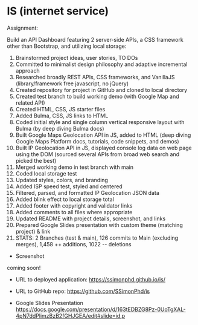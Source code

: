 # IS (internet service) 

Assignment:

Build an API Dashboard featuring 2 server-side APIs, a CSS framework other than Bootstrap, and utilizing local storage:

1. 	Brainstormed project ideas, user stories, TO DOs
1.  Committed to minimalist design philosophy and adaptive incremental approach 
1.  Researched broadly REST APIs, CSS frameworks, and VanillaJS (library/framework free javascript, no jQuery) 
1.  Created repository for project in GitHub and cloned to local directory
1.  Created test branch to build working demo (with Google Map and related API)
1.  Created HTML, CSS, JS starter files
1.  Added Bulma, CSS, JS links to HTML
1.  Coded initial style and single column vertical responsive layout with Bulma (by deep diving Bulma docs)
1.  Built Google Maps Geolocation API in JS, added to HTML (deep diving Google Maps Platform docs, tutorials, code snippets, and demos)
1.  Built IP Geolocation API in JS, displayed console log data on web page using the DOM (sourced several APIs from broad web search and picked the best)
1.  Merged working demo in test branch with main
1.  Coded local storage test
1.  Updated styles, colors, and branding
1.  Added ISP speed test, styled and centered
1.  Filtered, parsed, and formatted IP Geolocation JSON data
1.  Added blink effect to local storage total
1.  Added footer with copyright and validator links
1.  Added comments to all files where appropriate
1.  Updated README with project details, screenshot, and links
1.  Prepared Google Slides presentation with custom theme (matching project) & link
1.  STATS: 2 Branches (test & main), 126 commits to Main (excluding merges), 1,458 ++ additions,  1022 -- deletions

- Screenshot

coming soon!

- URL to deployed application:
https://ssimonphd.github.io/is/

- URL to GitHub repo:
https://github.com/SSimonPhd/is

- Google Slides Presentation
https://docs.google.com/presentation/d/163tEDBZG8Pz-0UoTgXAL-4pN7ddPlimzBzB2fGHJGEA/edit#slide=id.p